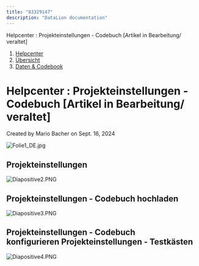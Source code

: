 ```yaml
---
title: "83329147"
description: "DataLion documentation"
---
```


Helpcenter : Projekteinstellungen - Codebuch \[Artikel in Bearbeitung/ veraltet\]  

1.  [Helpcenter](index.html)
2.  [Übersicht](2982609.html)
3.  [Daten & Codebook](3440667.html)

# Helpcenter : Projekteinstellungen - Codebuch \[Artikel in Bearbeitung/ veraltet\]

Created by Mario Bacher on Sept. 16, 2024

![Folie1_DE.jpg](/img/83722256.jpg?width=760)

## Projekteinstellungen

![Diapositive2.PNG](/img/83722263.png?width=760)

## Projekteinstellungen - Codebuch hochladen

![Diapositive3.PNG](/img/83722269.png?width=760)

## Projekteinstellungen - Codebuch konfigurieren Projekteinstellungen - Testkästen

![Diapositive4.PNG](/img/83722275.png?width=760)